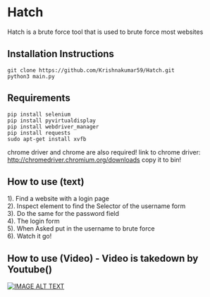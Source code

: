 # Hatch
Hatch is a brute force tool that is used to brute force most websites


## Installation Instructions
```
git clone https://github.com/Krishnakumar59/Hatch.git
python3 main.py
```

## Requirements
```
pip install selenium
pip install pyvirtualdisplay
pip install webdriver_manager
pip install requests
sudo apt-get install xvfb
```
chrome driver and chrome are also required!
link to chrome driver: http://chromedriver.chromium.org/downloads
copy it to bin!
<br>
## How to use (text)
1). Find a website with a login page<br>
2). Inspect element to find the Selector of the username form<br>
3). Do the same for the password field<br>
4). The login form <br>
5). When Asked put in the username to brute force<br>
6). Watch it go!

## How to use (Video) - Video is takedown by Youtube()
[![IMAGE ALT TEXT](https://i.ytimg.com/vi/Hd_kQVnajxk/1.jpg)](https://youtu.be/Hd_kQVnajxk "Video Title")

